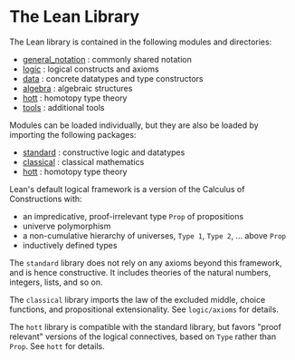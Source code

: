 The Lean Library
================

The Lean library is contained in the following modules and directories:

* [general_notation](general_notation.lean) : commonly shared notation
* [logic](logic/logic.md) : logical constructs and axioms
* [data](data/data.md) : concrete datatypes and type constructors
* [algebra](algebra/algebra.md) : algebraic structures
* [hott](hott/hott.md) : homotopy type theory
* [tools](tools/tools.md) : additional tools

Modules can be loaded individually, but they are also be loaded by importing the
following packages:

* [standard](standard.lean) : constructive logic and datatypes
* [classical](classical.lean) : classical mathematics
* [hott](hott/default.lean) : homotopy type theory

Lean's default logical framework is a version of the Calculus of Constructions with:

* an impredicative, proof-irrelevant type `Prop` of propositions
* univerve polymorphism
* a non-cumulative hierarchy of universes, `Type 1`, `Type 2`, ... above `Prop`
* inductively defined types

The `standard` library does not rely on any axioms beyond this framework, and is
hence constructive. It includes theories of the natural numbers, integers,
lists, and so on.

The `classical` library imports the law of the excluded middle, choice functions,
and propositional extensionality. See `logic/axioms` for details.

The `hott` library is compatible with the standard library, but favors "proof
relevant" versions of the logical connectives, based on `Type` rather than
`Prop`. See `hott` for details.